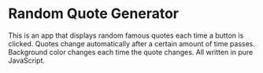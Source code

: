 # Random Quote Generator
This is an app that displays random famous quotes each time a button is clicked. Quotes change automatically after a certain amount of time passes. Background color changes each time the quote changes. All written in pure JavaScript.
